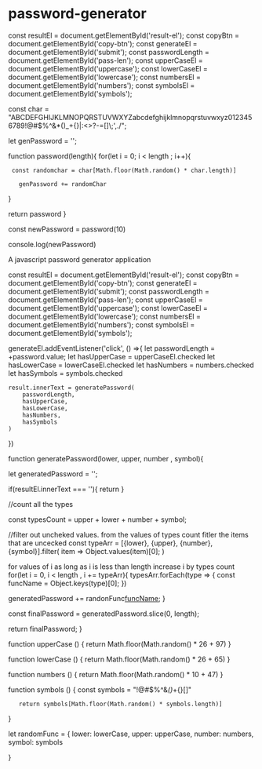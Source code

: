 # password-generator

const resultEl = document.getElementById('result-el');
const copyBtn = document.getElementById('copy-btn');
const generateEl = document.getElementById('submit');
const passwordLength = document.getElementById('pass-len');
const upperCaseEl = document.getElementById('uppercase');
const lowerCaseEl = document.getElementById('lowercase');
const numbersEl = document.getElementById('numbers');
const symbolsEl = document.getElementById('symbols');


const char = "ABCDEFGHIJKLMNOPQRSTUVWXYZabcdefghijklmnopqrstuvwxyz0123456789!@#$%^&*()_+{}|:<>?-=[]\\;',./";

let genPassword = '';

function password(length){
   for(let i = 0; i < length ; i++){
     
     const randomchar = char[Math.floor(Math.random() * char.length)]

       genPassword += randomChar
   }
 
 return password
}

const newPassword = password(10)

console.log(newPassword)




















 A javascript password generator application

const resultEl = document.getElementById('result-el');
const copyBtn = document.getElementById('copy-btn');
const generateEl = document.getElementById('submit');
const passwordLength = document.getElementById('pass-len');
const upperCaseEl = document.getElementById('uppercase');
const lowerCaseEl = document.getElementById('lowercase');
const numbersEl = document.getElementById('numbers');
const symbolsEl = document.getElementById('symbols');


generateEl.addEventListener('click', () =>{
    let passwordLength = +password.value;
    let hasUpperCase = upperCaseEl.checked
    let hasLowerCase = lowerCaseEl.checked
    let hasNumbers = numbers.checked
    let hasSymbols = symbols.checked

    result.innerText = generatePassword(
        passwordLength,
        hasUpperCase,
        hasLowerCase,
        hasNumbers,
        hasSymbols
    )
})

function generatePassword(lower, upper, number , symbol){

 let generatedPassword = '';

 if(resultEl.innerText === ''){
    return 
 }

//count all the types

 const typesCount = upper + lower + number + symbol;

 //filter out uncheked values. from the values of types count fitler the items that are uncecked 
 const typeArr = [{lower}, {upper}, {number},{symbol}].filter(
    item => Object.values(item)[0];
 )

for values of i as long as i is less than length increase i by types count 
 for(let i = 0, i < length , i += typeArr){
  typesArr.forEach(type => {
    const funcName = Object.keys(type)[0];
  })

  generatedPassword += randonFunc[funcName]();
 }

  const finalPassword = generatedPassword.slice(0, length);

  return finalPassword;
}

function upperCase () { 
    return Math.floor(Math.random() * 26 + 97)
}

function lowerCase () { 
    return Math.floor(Math.random() * 26 + 65)
}

function numbers () { 
    return Math.floor(Math.random() * 10 + 47)
}

function symbols () { 
    const symbols = "!@#$%^&*()*+{}[]"
   
       return symbols[Math.floor(Math.random() * symbols.length)] 
    
}

let randomFunc = {
    lower: lowerCase,
    upper: upperCase,
    number:  numbers,
    symbol: symbols

}